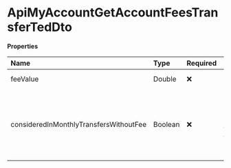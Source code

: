 # ApiMyAccountGetAccountFeesTransferTedDto

**Properties**

| Name                                   | Type    | Required | Description                                                             |
| :------------------------------------- | :------ | :------- | :---------------------------------------------------------------------- |
| feeValue                               | Double  | ❌       | Transfer fee via TED                                                    |
| consideredInMonthlyTransfersWithoutFee | Boolean | ❌       | Indicates whether the number of monthly free transactions considers TED |

<!-- This file was generated by liblab | https://liblab.com/ -->
